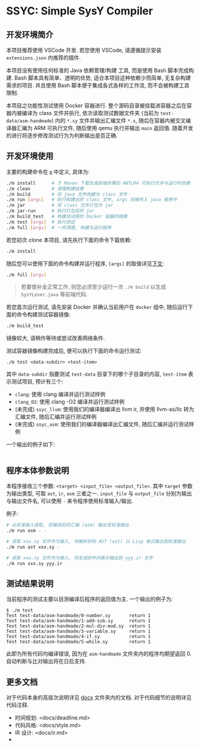 # SSYC: Simple SysY Compiler

## 开发环境简介

本项目推荐使用 VSCode 开发. 若您使用 VSCode, 请遵循提示安装 `extensions.json` 内推荐的插件.

本项目没有使用任何标准的 Java 依赖管理/构建 工具, 而是使用 Bash 脚本完成构建. Bash 脚本具有简单、透明的优势, 适合本项目这种依赖少而简单, 无复杂构建需求的项目. 并且使用 Bash 脚本便于集成各式各样的工作流, 而不会被构建工具限制.

本项目之功能性测试使用 Docker 容器进行. 整个源码目录被挂载进容器之后在容器内被编译为 class 文件并执行, 依次读取测试数据文件夹 (当前为 `test-data/asm-handmade`) 内的 `*.sy` 文件并输出汇编文件 `*.s`, 随后在容器内被交叉编译器汇编为 ARM 可执行文件, 随后使用 qemu 执行并输出 `main` 返回值. 随着开发的进行将逐步修改测试行为为判断输出是否正确.

## 开发环境使用

主要的构建命令在 [`m`](m) 中定义, 具体为:

```bash
./m install      # 于 Maven 下载生成前端所需的 ANTLR4 可执行文件与运行时依赖
./m clean        # 清理构建结果
./m build        # 将 java 文件构建为 class 文件
./m run [args]   # 执行构建出的 class 文件, args 将被传入 java 程序中
./m jar          # 将 class 文件打包为 jar
./m jar-run      # 执行打包后的 jar
./m build_test   # 构建测试用的 Docker 容器的镜像
./m test [args]  # 执行测试
./m full [args]  # 一并清理, 构建与运行程序
```

若您初次 clone 本项目, 请先执行下面的命令下载依赖:

```bash
./m install
```

随后您可以使用下面的命令构建并运行程序, `[args]` 的取值详见[下文](#程序本体参数说明):

```bash
./m full [args]
```

> 若要使补全正常工作, 则您必须至少运行一次 `./m build` 以生成 `SysYLexer.java` 等前端代码.

若您首次运行测试, 请先安装 Docker 并确认当前用户在 `docker` 组中, 随后运行下面的命令构建测试容器镜像:

```bash
./m build_test
```

镜像较大, 请稍作等待或尝试改善网络条件.

测试容器镜像构建完成后, 便可以执行下面的命令运行测试:

```
./m test <data-subdir> <test-item>
```

其中 `data-subdir` 指要测试 `test-data` 目录下的哪个子目录的内容, `test-item` 表示测试项目, 预计有三个:

- `clang`: 使用 clang 编译并运行测试样例
- `clang_O2`: 使用 clang -O2 编译并运行测试样例
- (未完成) `ssyc_llvm`: 使用我们的编译器编译出 llvm ir, 并使用 llvm-as/llc 转为汇编文件, 随后汇编并运行测试样例
- (未完成) `ssyc_asm`: 使用我们的编译器编译出汇编文件, 随后汇编并运行测试样例

一个输出的例子如下:

```bash

```

## 程序本体参数说明

本程序接收三个参数: `<target> <input_file> <output_file>`. 其中 `target` 参数为输出类型, 可取 `ast`, `ir`, `asm` 三者之一. `input_file` 与 `output_file` 分别为输出与输出文件名, 可以使用 `-` 来令程序使用标准输入/输出.

例子:

```bash
# 从标准输入读取, 将编译后的汇编 (asm) 输出至标准输出
./m run asm - -

# 读取 xxx.sy 文件作为输入, 将解析好的 AST (ast) 以 Lisp 格式输出到标准输出
./m run ast xxx.sy -

# 读取 xxx.sy 文件作为输入, 将生成的中间表示输出到 yyy.ir 文件
./m run xxx.sy yyy.ir
```

## 测试结果说明

当前程序的测试主要以目测编译后程序的返回值为主. 一个输出的例子为:

```
$ ./m test
Test test-data/asm-handmade/0-number.sy       return 1
Test test-data/asm-handmade/1-add-sub.sy      return 1
Test test-data/asm-handmade/2-mul-div-mod.sy  return 1
Test test-data/asm-handmade/3-variable.sy     return 1
Test test-data/asm-handmade/4-if.sy           return 1
Test test-data/asm-handmade/5-while.sy        return 1
```

此即为所有代码均编译错误, 因为在 `asm-handmade` 文件夹内的程序均期望返回 0. 自动判断与比对输出将在日后支持.

## 更多文档

对于代码本身的高层次说明详见 [docs](docs/) 文件夹内的文档. 对于代码细节的说明详见代码注释.

- 时间规划: <docs/deadline.md>
- 代码风格: <docs/style.md>
- IR 设计: <docs/ir.md>
-